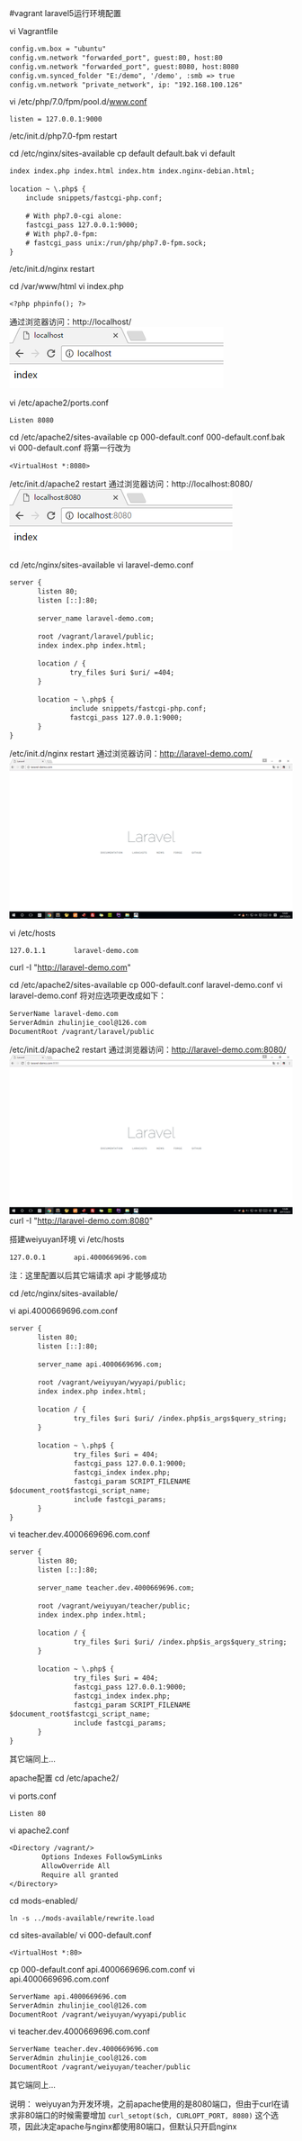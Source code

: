 #vagrant laravel5运行环境配置

vi Vagrantfile
```
config.vm.box = "ubuntu"
config.vm.network "forwarded_port", guest:80, host:80
config.vm.network "forwarded_port", guest:8080, host:8080
config.vm.synced_folder "E:/demo", '/demo', :smb => true
config.vm.network "private_network", ip: "192.168.100.126"
```

vi /etc/php/7.0/fpm/pool.d/www.conf
```
listen = 127.0.0.1:9000
```
/etc/init.d/php7.0-fpm restart

cd /etc/nginx/sites-available
cp default default.bak
vi default
```
index index.php index.html index.htm index.nginx-debian.html;

location ~ \.php$ {
    include snippets/fastcgi-php.conf;

    # With php7.0-cgi alone:
    fastcgi_pass 127.0.0.1:9000;
    # With php7.0-fpm:
    # fastcgi_pass unix:/run/php/php7.0-fpm.sock;
}
```
/etc/init.d/nginx restart

cd /var/www/html
vi index.php
```
<?php phpinfo(); ?>
```
通过浏览器访问：http://localhost/
![](image/screenshot_1490241080980.png)

vi /etc/apache2/ports.conf
```
Listen 8080
```

cd /etc/apache2/sites-available
cp 000-default.conf 000-default.conf.bak
vi 000-default.conf 将第一行改为
```
<VirtualHost *:8080>
```
/etc/init.d/apache2 restart
通过浏览器访问：http://localhost:8080/
![](image/screenshot_1490242653637.png)

cd /etc/nginx/sites-available
vi laravel-demo.conf
```
server {
       listen 80;
       listen [::]:80;

       server_name laravel-demo.com;

       root /vagrant/laravel/public;
       index index.php index.html;

       location / {
               try_files $uri $uri/ =404;
       }

       location ~ \.php$ {
               include snippets/fastcgi-php.conf;
               fastcgi_pass 127.0.0.1:9000;
       }
}
```
/etc/init.d/nginx restart
通过浏览器访问：http://laravel-demo.com/
![](image/screenshot_1490242933787.png)

vi /etc/hosts
```
127.0.1.1       laravel-demo.com
```
curl -I "http://laravel-demo.com"

cd /etc/apache2/sites-available
cp 000-default.conf laravel-demo.conf
vi laravel-demo.conf  将对应选项更改成如下：
```
ServerName laravel-demo.com
ServerAdmin zhulinjie_cool@126.com
DocumentRoot /vagrant/laravel/public
```
/etc/init.d/apache2 restart
通过浏览器访问：http://laravel-demo.com:8080/
![](image/screenshot_1490243301004.png)
curl -I "http://laravel-demo.com:8080"

搭建weiyuyan环境
vi /etc/hosts
```
127.0.0.1       api.4000669696.com
```
注：这里配置以后其它端请求 api 才能够成功

cd /etc/nginx/sites-available/

vi api.4000669696.com.conf
```
server {
       listen 80;
       listen [::]:80;

       server_name api.4000669696.com;

       root /vagrant/weiyuyan/wyyapi/public;
       index index.php index.html;

       location / {
                try_files $uri $uri/ /index.php$is_args$query_string;
       }

       location ~ \.php$ {
                try_files $uri = 404;
                fastcgi_pass 127.0.0.1:9000;
                fastcgi_index index.php;
                fastcgi_param SCRIPT_FILENAME $document_root$fastcgi_script_name;
                include fastcgi_params;
       }
}
```

vi teacher.dev.4000669696.com.conf
```
server {
       listen 80;
       listen [::]:80;

       server_name teacher.dev.4000669696.com;

       root /vagrant/weiyuyan/teacher/public;
       index index.php index.html;

       location / {
                try_files $uri $uri/ /index.php$is_args$query_string;
       }

       location ~ \.php$ {
                try_files $uri = 404;
                fastcgi_pass 127.0.0.1:9000;
                fastcgi_index index.php;
                fastcgi_param SCRIPT_FILENAME $document_root$fastcgi_script_name;
                include fastcgi_params;
       }
}
```
其它端同上...

apache配置
cd /etc/apache2/

vi ports.conf
```
Listen 80
```

vi apache2.conf 
```
<Directory /vagrant/>
        Options Indexes FollowSymLinks
        AllowOverride All
        Require all granted
</Directory>
```

cd mods-enabled/
```
ln -s ../mods-available/rewrite.load
```

cd sites-available/
vi 000-default.conf
```
<VirtualHost *:80>
```

cp 000-default.conf api.4000669696.com.conf
vi api.4000669696.com.conf
```
ServerName api.4000669696.com
ServerAdmin zhulinjie_cool@126.com
DocumentRoot /vagrant/weiyuyan/wyyapi/public
```

vi teacher.dev.4000669696.com.conf
```
ServerName teacher.dev.4000669696.com
ServerAdmin zhulinjie_cool@126.com
DocumentRoot /vagrant/weiyuyan/teacher/public
```
其它端同上...

说明：
weiyuyan为开发环境，之前apache使用的是8080端口，但由于curl在请求非80端口的时候需要增加 `curl_setopt($ch, CURLOPT_PORT, 8080)` 这个选项，因此决定apache与nginx都使用80端口，但默认只开启nginx

